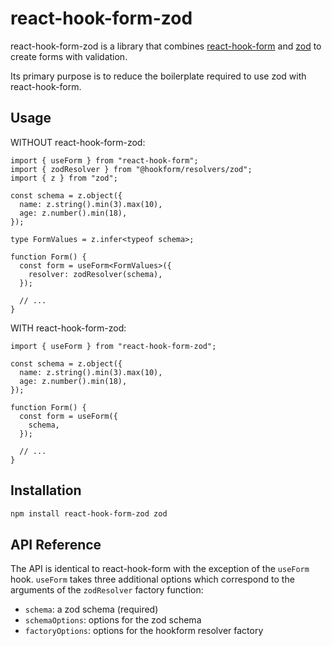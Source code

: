 # react-hook-form-zod

react-hook-form-zod is a library that combines [react-hook-form](https://react-hook-form.com/)
and [zod](https://zod.dev/) to create forms with validation.

Its primary purpose is to reduce the boilerplate required to use zod with react-hook-form.

## Usage

WITHOUT react-hook-form-zod:

```tsx
import { useForm } from "react-hook-form";
import { zodResolver } from "@hookform/resolvers/zod";
import { z } from "zod";

const schema = z.object({
  name: z.string().min(3).max(10),
  age: z.number().min(18),
});

type FormValues = z.infer<typeof schema>;

function Form() {
  const form = useForm<FormValues>({
    resolver: zodResolver(schema),
  });

  // ...
}
```

WITH react-hook-form-zod:

```tsx
import { useForm } from "react-hook-form-zod";

const schema = z.object({
  name: z.string().min(3).max(10),
  age: z.number().min(18),
});

function Form() {
  const form = useForm({
    schema,
  });

  // ...
}
```

## Installation

```bash
npm install react-hook-form-zod zod
```

## API Reference

The API is identical to react-hook-form with the exception of the `useForm` hook.
`useForm` takes three additional options which correspond to the arguments of the `zodResolver` factory function:

- `schema`: a zod schema (required)
- `schemaOptions`: options for the zod schema
- `factoryOptions`: options for the hookform resolver factory
